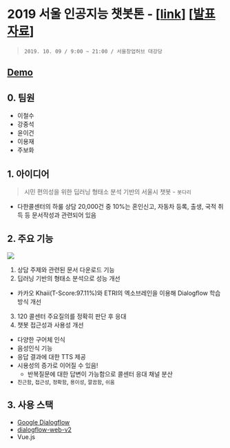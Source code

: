 # 2019 서울 인공지능 챗봇톤 - [[link](https://www.ai-lab.kr/post/2019-chatbothon)] [[발표자료](https://docs.google.com/presentation/d/1WWwFOE-6w_0H8LiiOYaRa6_OUF1am0VseD3L3GtZiIQ/edit#slide=id.p)] 
> `2019. 10. 09 / 9:00 ~ 21:00 / 서울창업허브 대강당`

## [Demo](https://onele-dev-5.firebaseapp.com)

## 0. 팀원
- 이철수
- 강중석
- 윤이건
- 이용재
- 주보화

## 1. 아이디어
> 시민 편의성을 위한 딥러닝 형태소 분석 기반의 서울시 챗봇 - `봇다리`
- 다한콜센터의 하룰 상담 20,000건 중 10%는 혼인신고, 자동차 등록, 출생, 국적 취득 등 문서작성과 관련되어 있음

## 2. 주요 기능
![](src/assets/usage.gif)
1. 상담 주제와 관련된 문서 다운로드 기능
2. 딥러닝 기반의 형태소 분석으로 성능 개선
  - 카카오 Khaii(T-Score:97.11%)와 ETRI의 엑소브레인을 이용해 Dialogflow 학습방식 개선
3. 120 콜센터 주요질의를 정확히 판단 후 응대
4. 챗봇 접근성과 사용성 개선
  - 다양한 구어체 인식
  - 음성인식 기능
  - 응답 결과에 대한 TTS 제공
  - 시용성의 증가로 이어질 수 있음!
    - 반복질문에 대한 답변이 가능함으로 콜센터 응대 채널 분산
- `친근함`, `접근성`, `정확함`, `용이성`, `깔끔함`, `쉬움`


## 3. 사용 스택
- [Google Dialogflow](https://cloud.google.com/dialogflow/)
- [dialogflow-web-v2](https://github.com/mishushakov/dialogflow-web-v2)
- Vue.js